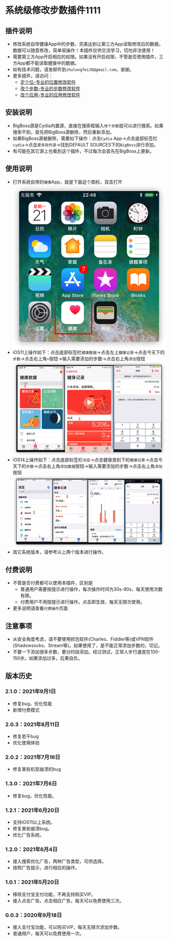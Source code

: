 # 系统级修改步数插件1111

## 插件说明
* 修改系统自带健康App中的步数，完美达到让第三方App读取修改后的数据，数据可以随意修改，简单易操作！本插件仅供交流学习，切勿非法使用！
* 需要第三方App开启相应的权限。如果没有开启权限，不管是否使用插件，三方App都不能读取健康中的数据。
* 如有技术问题，请发邮件到`zhulongfei28@gmail.com`，谢谢。
* 更多插件，请访问：
  * [定个位-专业的位置修改软件](http://cydia.saurik.com/package/me.lochook.app)
  * [改个步数-专业的步数修改软件](http://cydia.saurik.com/package/me.health.app)
  * [改个应用-专业的应用修改软件](http://cydia.saurik.com/package/me.afhook.app)

## 安装说明
* BigBoss源是Cydia内置源，直接在搜索框输入`改个步数`就可以进行搜索。如果搜索不到，首先把BigBoss源删除，然后重新添加。
* 如果BigBoss源被删除，需要如下操作：点击`Cydia` App->点击底部标签栏`cydia`->点击`更多软件源`->找到DEFAULT SOURCES下的`BigBoss`进行添加。
* 有可能在其它源上也看到这个插件，不过每次会首先在BigBoss上更新。

## 使用说明
* 打开系统自带的`健康`App，就是下面这个图标，双击打开
![](./support_files/HowToUseHealthAddSteps-01.png)
* iOS11上操作如下：点击底部标签栏`健康数据`->点击左上`健康记录`->点击今天下的`步数`->点击右上角`+`按钮->输入需要添加的步数->点击右上角`添加`按钮
![](./support_files/HowToUseHealthAddSteps-02.png)
* iOS14上操作如下：点击底部标签栏`浏览`->点击健康类别下的`健康记录`->点击今天下的`步数`->点击右上角`添加数据`按钮->输入需要添加的步数->点击右上角`添加`按钮
![](./support_files/HowToUseHealthAddSteps-03.png)
* 其它系统版本，请参考以上两个版本进行操作。

## 付费说明
* 不管是否付费都可以使用本插件，区别是
  * 普通用户需要按提示进行操作，每次操作时间为30s-90s，每天使用次数有限。
  * 付费用户不用按提示进行操作，点击即生效，每天无限次使用。
* 更多说明请查看`付费操作`页面
<!-- * 付费成功后需要<font color="red">发送邮件</font>，付费成功后需要<font color="red">发送邮件</font>，付费成功后需要<font color="red">发送邮件</font>，重要的事情说三遍，更多说明请查看`付费操作`页面 -->

## 注意事项
* 从安全角度考虑，请不要使用抓包软件(Charles、Fiddler等)或VPN软件(Shadowsocks、Stream等)。如果使用了，是不能正常添加步数的，切记。
* 不要一下添加很多步数，要分时段添加。经过测试，正常人步行速度在100-150步。如果添加过多，后果自负。

## 版本历史
### 2.1.0：2021年9月1日
* 修复bug，优化性能
* 新增付费模式

### 2.0.3：2021年8月11日
* 修复若干bug
* 优化使用体验

### 2.0.2：2021年7月16日
* 修复某些机型崩溃的bug

### 1.3.0：2021年7月6日
* 修复bug，优化性能。

### 1.2.1：2021年6月20日
* 支持iOS11以上系统。
* 修复某些崩溃bug。
* 优化广告系统。

### 1.2.0：2021年6月4日
* 接入搜索优化广告，两种广告类型，可供选择。
* 按照广告提示，进行相应的操作。

### 1.0.1：2021年5月20日
* 移除支付宝支付功能，不再支持购买VIP。
* 接入点击广告。点击相应广告，每天可以免费使用三次。

### 0.0.3：2020年9月18日
* 接入支付宝功能，可以购买VIP，每天无限次添加步数。
* 普通用户，每天可以免费使用一次。